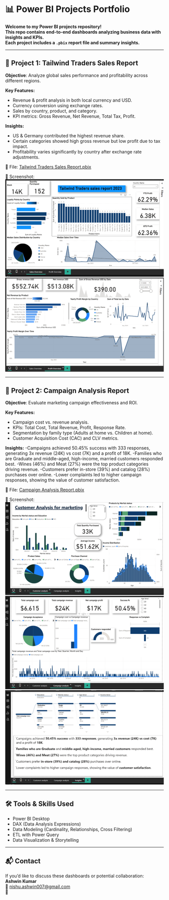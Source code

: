 # 📊 Power BI Projects Portfolio

**Welcome to my Power BI projects repository!  
This repo contains end-to-end dashboards analyzing business data with insights and KPIs.  
Each project includes a `.pbix` report file and summary insights.**

---

## 🚀 Project 1: Tailwind Traders Sales Report
**Objective**: Analyze global sales performance and profitability across different regions.  

**Key Features:**
- Revenue & profit analysis in both local currency and USD.  
- Currency conversion using exchange rates.  
- Sales by country, product, and category.  
- KPI metrics: Gross Revenue, Net Revenue, Total Tax, Profit.  

**Insights:**
- US & Germany contributed the highest revenue share.  
- Certain categories showed high gross revenue but low profit due to tax impact.  
- Profitability varies significantly by country after exchange rate adjustments.  

📂 File: [Tailwind Traders Sales Report.pbix](Tailwind%20Traders%20Sales%20report.pbix)

📸 Screenshot:  
![Report Page 1](Screenshot%202025-08-27%20213649.png)  
![Report Page 2](Screenshot%202025-08-27%20213731.png)

---

## 🚀 Project 2: Campaign Analysis Report
**Objective**: Evaluate marketing campaign effectiveness and ROI.  

**Key Features:**
- Campaign cost vs. revenue analysis.  
- KPIs: Total Cost, Total Revenue, Profit, Response Rate.  
- Segmentation by family type (Adults at home vs. Children at home).  
- Customer Acquisition Cost (CAC) and CLV metrics.  

**Insights:**
-Campaigns achieved 50.45% success with 333 responses, generating 3x revenue (24K) vs cost (7K) and a profit of 18K.
-Families who are Graduate and middle-aged, high-income, married customers responded best.
-Wines (46%) and Meat (27%) were the top product categories driving revenue.
-Customers prefer in-store (39%) and catalog (28%) purchases over online.
-Lower complaints led to higher campaign responses, showing the value of customer satisfaction.

📂 File: [Campaign Analysis Report.pbix](Campaign%20analysis%20report.pbix)  

📸 Screenshot:  
![Campaign Report Page 1](Screenshot%202025-08-27%20215115.png)  
![Campaign Report Page 2](Screenshot%202025-08-27%20215129.png)  
![Campaign Report Page 3](Screenshot%202025-08-27%20215141.png)

---

## 🛠️ Tools & Skills Used
- Power BI Desktop  
- DAX (Data Analysis Expressions)  
- Data Modeling (Cardinality, Relationships, Cross Filtering)  
- ETL with Power Query  
- Data Visualization & Storytelling  

---

## 📬 Contact
If you’d like to discuss these dashboards or potential collaboration:  
**Ashwin Kumar**  
📧 nishu.ashwin007@gmail.com  
🔗  
